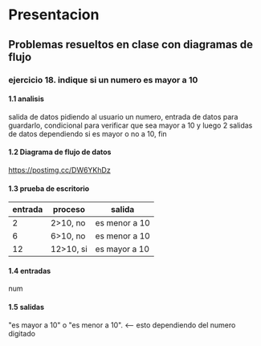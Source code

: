 # Presentacion
## Problemas resueltos en clase con diagramas de flujo
### ejercicio 18. indique si un numero es mayor a 10
#### 1.1 analisis 
salida de datos pidiendo al usuario un numero, entrada de datos para guardarlo, condicional para verificar que sea mayor a 10 y luego 2 salidas de datos dependiendo si es mayor o no a 10, fin
#### 1.2 Diagrama de flujo de datos
https://postimg.cc/DW6YKhDz
#### 1.3 prueba de escritorio
|entrada|proceso|salida|
|------------|-------------|----------|
|      2      |      2>10, no     |      es menor a 10    |
|      6      |      6>10, no   |      es menor a 10    |
|     12      |      12>10, si     |      es mayor a 10    |
#### 1.4 entradas
num
#### 1.5 salidas
"es mayor a 10" o "es menor a 10". <-- esto dependiendo del numero digitado
